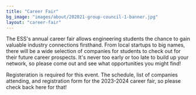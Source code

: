 ```yaml
---
title: "Career Fair"
bg_image: "images/about/202021-group-council-1-banner.jpg"
layout: "career-fair"
---
```


The ESS's annual career fair allows engineering students the chance to gain valuable industry connections firsthand. From local startups to big names, there will be a wide selection of companies for students to check out for their future career prospects. It's never too early or too late to build up your network, so please come out and see what opportunities you might find!

Registeration is required for this event. The schedule, list of companies attending, and registration form for the 2023-2024 career fair, so please check back here for that!
